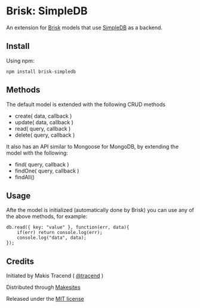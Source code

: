 # Brisk: SimpleDB

An extension for [Brisk](http://github.com/makesites/brisk) models that use [SimpleDB](https://aws.amazon.com/simpledb/) as a backend.


## Install

Using npm:
```
npm install brisk-simpledb
```


## Methods

The default model is extended with the following CRUD methods

* create( data, callback )
* update( data, callback )
* read( query, callback )
* delete( query, callback )

It also has an API similar to Mongoose for MongoDB, by extending the model with the following:

* find( query, callback )
* findOne( query, callback )
* findAll()


## Usage

Afte the model is initialized (automatically done by Brisk) you can use any of the above methods, for example:

```
db.read({ key: "value" }, function(err, data){
	if(err) return console.log(err);
	console.log("data", data);
});
```


## Credits

Initiated by Makis Tracend ( [@tracend](http://github.com/tracend) )

Distributed through [Makesites](http://makesites.org)

Released under the [MIT license](http://makesites.org/licenses/MIT)
